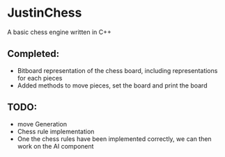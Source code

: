 # JustinChess 

A basic chess engine written in C++

## Completed:
* Bitboard representation of the chess board, including representations for each pieces 
* Added methods to move pieces, set the board and print the board 

## TODO: 
* move Generation
* Chess rule implementation 
* One the chess rules have been implemented correctly, we can then work on the AI component 
